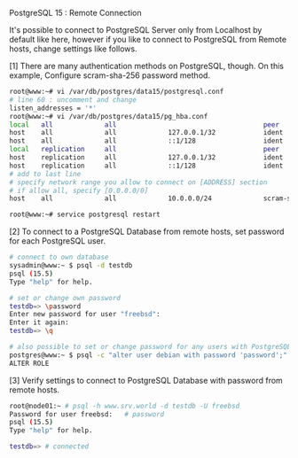 PostgreSQL 15 : Remote Connection
 	
It's possible to connect to PostgreSQL Server only from Localhost by default like here, however if you like to connect to PostgreSQL from Remote hosts, change settings like follows.

[1]	There are many authentication methods on PostgreSQL, though. On this example, Configure scram-sha-256 password method.
```sh
root@www:~# vi /var/db/postgres/data15/postgresql.conf
# line 60 : uncomment and change
listen_addresses = '*'
root@www:~# vi /var/db/postgres/data15/pg_hba.conf
local   all             all                                     peer
host    all             all             127.0.0.1/32            ident
host    all             all             ::1/128                 ident
local   replication     all                                     peer
host    replication     all             127.0.0.1/32            ident
host    replication     all             ::1/128                 ident
# add to last line
# specify network range you allow to connect on [ADDRESS] section
# if allow all, specify [0.0.0.0/0]
host    all             all             10.0.0.0/24             scram-sha-256

root@www:~# service postgresql restart
```
[2]	To connect to a PostgreSQL Database from remote hosts, set password for each PostgreSQL user.
```sh
# connect to own database
sysadmin@www:~ $ psql -d testdb
psql (15.5)
Type "help" for help.

# set or change own password
testdb=> \password
Enter new password for user "freebsd":
Enter it again:
testdb=> \q

# also possible to set or change password for any users with PostgreSQL admin user
postgres@www:~ $ psql -c "alter user debian with password 'password';"
ALTER ROLE
```
[3]	Verify settings to connect to PostgreSQL Database with password from remote hosts.
```sh
root@node01:~ # psql -h www.srv.world -d testdb -U freebsd
Password for user freebsd:   # password
psql (15.5)
Type "help" for help.

testdb=> # connected
```